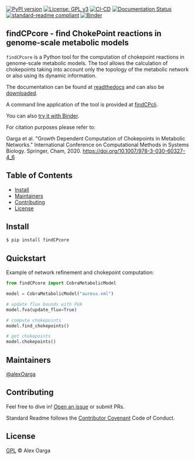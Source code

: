 

[![PyPI version](https://badge.fury.io/py/findCPcore.svg)](https://badge.fury.io/py/findCPcore) [![License: GPL v3](https://img.shields.io/badge/License-GPLv3-blue.svg)](https://www.gnu.org/licenses/gpl-3.0) [![CI-CD](https://github.com/findCP/findCPcore/actions/workflows/main.yml/badge.svg)](https://github.com/findCP/findCPcore/actions/workflows/main.yml) [![Documentation Status](https://readthedocs.org/projects/findcpcore/badge/?version=latest&style=flat-square)](https://findcpcore.readthedocs.io/en/latest/?badge=latest)		
[![standard-readme compliant](https://img.shields.io/badge/readme%20style-standard-brightgreen.svg?style=flat-square)](https://github.com/RichardLitt/standard-readme) [![Binder](https://mybinder.org/badge_logo.svg)](https://mybinder.org/v2/gh/findCP/findCPcore/HEAD?filepath=docs%2Fsource%2FCORE.ipynb)

## findCPcore - find ChokePoint reactions in genome-scale metabolic models

```findCPcore``` is a Python tool for the computation of chokepoint reactions in genome-scale metabolic models. The tool allows the calculation of chokepoints taking into account only the topology of the metabolic network or also using its dynamic information.

The documentation can be found at [readthedocs](https://findcpcore.readthedocs.io/en/latest/) and can also be [downloaded](https://findcpcore.readthedocs.io/_/downloads/en/latest/pdf/).

A command line application of the tool is provided at [findCPcli](https://github.com/findCP/findCPcli).

You can also [try it with Binder](https://mybinder.org/v2/gh/findCP/findCPcore/HEAD?filepath=docs%2Fsource%2FCORE.ipynb).

For citation purposes please refer to:

Oarga et al. "Growth Dependent Computation of Chokepoints in Metabolic Networks." International Conference on Computational Methods in Systems Biology. Springer, Cham, 2020. https://doi.org/10.1007/978-3-030-60327-4_6

## Table of Contents
- [Install](#install)
- [Maintainers](#maintainers)
- [Contributing](#contributing)
- [License](#license)

## Install

```sh
$ pip install findCPcore
```

## Quickstart

Example of network refinement and chokepoint computation:

```python
from findCPcore import CobraMetabolicModel

model = CobraMetabolicModel("aureus.xml")

# update flux bounds with FVA
model.fva(update_flux=True)

# compute chokepoints
model.find_chokepoints()

# get chokepoints
model.chokepoints()
```

## Maintainers

[@alexOarga](https://github.com/alexOarga)

## Contributing

Feel free to dive in! [Open an issue](https://github.com/findCP/findCPcore/issues) or submit PRs.

Standard Readme follows the [Contributor Covenant](http://contributor-covenant.org/version/1/3/0/) Code of Conduct.

## License

[GPL](LICENSE) © Alex Oarga
